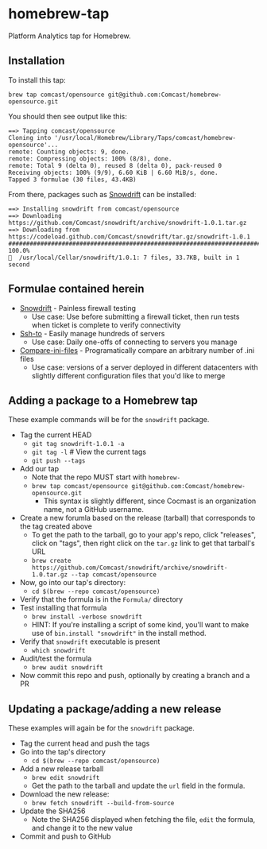 # homebrew-tap

Platform Analytics tap for Homebrew.


## Installation

To install this tap:

```
brew tap comcast/opensource git@github.com:Comcast/homebrew-opensource.git
```

You should then see output like this:
```
==> Tapping comcast/opensource
Cloning into '/usr/local/Homebrew/Library/Taps/comcast/homebrew-opensource'...
remote: Counting objects: 9, done.
remote: Compressing objects: 100% (8/8), done.
remote: Total 9 (delta 0), reused 8 (delta 0), pack-reused 0
Receiving objects: 100% (9/9), 6.60 KiB | 6.60 MiB/s, done.
Tapped 3 formulae (30 files, 43.4KB)
```

From there, packages such as <a href="https://github.com/Comcast/snowdrift">Snowdrift</a>
can be installed:

```
==> Installing snowdrift from comcast/opensource
==> Downloading https://github.com/Comcast/snowdrift/archive/snowdrift-1.0.1.tar.gz
==> Downloading from https://codeload.github.com/Comcast/snowdrift/tar.gz/snowdrift-1.0.1
######################################################################## 100.0%
🍺  /usr/local/Cellar/snowdrift/1.0.1: 7 files, 33.7KB, built in 1 second

```

## Formulae contained herein

- <a href="https://github.com/Comcast/snowdrift">Snowdrift</a> - Painless firewall testing
   - Use case: Use before submitting a firewall ticket, then run tests when ticket is complete to verify connectivity
- <a href="https://github.com/Comcast/ssh-to">Ssh-to</a> - Easily manage hundreds of servers
   - Use case: Daily one-offs of connecting to servers you manage
- <a href="https://github.com/Comcast/compare-ini-files">Compare-ini-files</a> - Programatically compare an arbitrary number of .ini files
   - Use case: versions of a server deployed in different datacenters with slightly different configuration files that you'd like to merge


## Adding a package to a Homebrew tap

These example commands will be for the `snowdrift` package.

- Tag the current HEAD
   - `git tag snowdrift-1.0.1 -a`
   - `git tag -l` # View the current tags
   - `git push --tags`
- Add our tap
   - Note that the repo MUST start with `homebrew-`
   - `brew tap comcast/opensource git@github.com:Comcast/homebrew-opensource.git`
      - This syntax is slightly different, since Cocmast is an organization name, not a GitHub username.
- Create a new forumla based on the release (tarball) that corresponds to the tag created above
   - To get the path to the tarball, go to your app's repo, click "releases", click on "tags", then right click on the `tar.gz` link to get that tarball's URL
   - `brew create https://github.com/Comcast/snowdrift/archive/snowdrift-1.0.tar.gz --tap comcast/opensource`
- Now, go into our tap's directory:
   - `cd $(brew --repo comcast/opensource)`
- Verify that the formula is in the `Formula/` directory
- Test installing that formula
   - `brew install -verbose snowdrift`
   - HINT: If you're installing a script of some kind, you'll want to make use of `bin.install "snowdrift"` in the install method.
- Verify that `snowdrift` executable is present
   - `which snowdrift`
- Audit/test the formula
   - `brew audit snowdrift`
- Now commit this repo and push, optionally by creating a branch and a PR


## Updating a package/adding a new release

These examples will again be for the `snowdrift` package.

- Tag the current head and push the tags
- Go into the tap's directory
   - `cd $(brew --repo comcast/opensource)`
- Add a new release tarball
   - `brew edit snowdrift`
   - Get the path to the tarball and update the `url` field in the formula.
- Download the new release:
   - `brew fetch snowdrift --build-from-source`
- Update the SHA256
   - Note the SHA256 displayed when fetching the file, `edit` the formula, and change it to the new value
- Commit and push to GitHub


